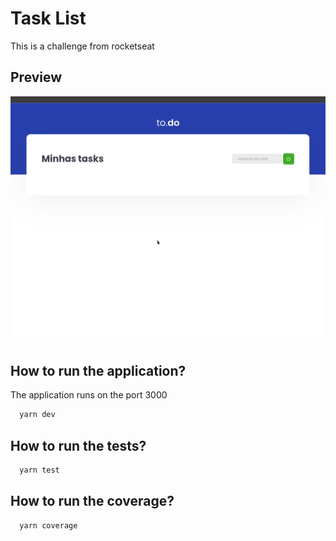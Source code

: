 # Task List

This is a challenge from rocketseat


## Preview 

<img src=".github/task_list.gif">


## How to run the application?

The application runs on the port 3000

```bash
  yarn dev
```

## How to run the tests?

```bash
  yarn test
```

## How to run the coverage?

```bash
  yarn coverage
```

